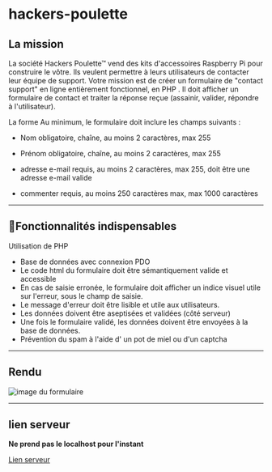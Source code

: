 # hackers-poulette

## La mission
La société Hackers Poulette™ vend des kits d'accessoires Raspberry Pi pour construire le vôtre. Ils veulent permettre à leurs utilisateurs de contacter leur équipe de support. Votre mission est de créer un formulaire de "contact support" en ligne entièrement fonctionnel, en PHP . Il doit afficher un formulaire de contact et traiter la réponse reçue (assainir, valider, répondre à l'utilisateur).

La forme
Au minimum, le formulaire doit inclure les champs suivants :

* Nom
obligatoire, chaîne, au moins 2 caractères, max 255

* Prénom
obligatoire, chaîne, au moins 2 caractères, max 255

* adresse e-mail
requis, au moins 2 caractères, max 255, doit être une adresse e-mail valide

* commenter
requis, au moins 250 caractères max, max 1000 caractères
--------
## 🌱Fonctionnalités indispensables
Utilisation de PHP
* Base de données avec connexion PDO
* Le code html du formulaire doit être sémantiquement valide et accessible
* En cas de saisie erronée, le formulaire doit afficher un indice visuel utile sur l'erreur, sous le champ de saisie.
* Le message d'erreur doit être lisible et utile aux utilisateurs.
* Les données doivent être aseptisées et validées (côté serveur)
* Une fois le formulaire validé, les données doivent être envoyées à la base de données.
* Prévention du spam à l'aide d' un pot de miel ou d'un captcha
-------- 
## Rendu 

![image du formulaire](hackers-poulette\assets\css\image\FormContactUs.jpg)



--------
## lien serveur 
__Ne prend pas le localhost pour l'instant__

[Lien serveur](https://laura-wilhelmi.000webhostapp.com/)